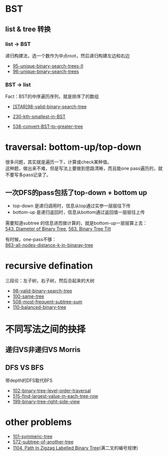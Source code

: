 # BST
## list & tree 转换
### list -> BST
递归构建法，选一个数作为中点root，然后递归构建左边和右边
- [95-unique-binary-search-trees-II](./95-unique-binary-search-trees-II.md)
- [96-unique-binary-search-trees](./96-unique-binary-search-trees.md)

### BST -> list
Fact：BST的中序遍历序列，就是排序了的数组
- [[STAR]98-valid-binary-search-tree](./98-valid-binary-search-tree.md)
- [230-kth-smallest-in-BST](./230-kth-smallest-in-BST.md)

- [538-convert-BST-to-greater-tree](./538-convert-BST-to-greater-tree.md
)
# traversal: bottom-up/top-down
很多问题，其实就是遍历一下，计算或check某种值。  
这种题，做出来不难，但是写法上要做到思路清晰，而且能one pass遍历的，就不要写多pass记录了。  

## 一次DFS的pass包括了top-down + bottom up
- top-down 是递归调用时，信息从top通过实参一层层往下传
- bottom-up 是递归返回时，信息从bottom通过返回值一层层往上传
  
需要知道subtree 的信息进而做计算的，就是bottom-up一层层算上去：  
[543. Diameter of Binary Tree](https://leetcode.com/problems/diameter-of-binary-tree/), [563. Binary Tree Tilt](https://leetcode.com/problems/all-nodes-distance-k-in-binary-tree/)

有时候，one-pass不够：  
[863-all-nodes-distance-k-in-binaray-tree](./863-all-nodes-distance-k-in-binaray-tree.md)

#  recursive defination
三段论：左子树，右子树，然后合起来的大树
- [98-valid-binary-search-tree](./98-valid-binary-search-tree.md)
- [100-same-tree](./100-same-tree.md)
- [508-most-frequent-subtree-sum](./508-most-frequent-subtree-sum)
- [110-balanced-binary-tree](./110-balanced-binary-tree.md)

# 不同写法之间的抉择
## 递归VS非递归VS Morris
## DFS VS BFS
带depth的DFS取代BFS
- [102-binary-tree-level-order-traversal](./102-binary-tree-level-order-traversal.md)
- [515-find-largest-value-in-each-tree-row](./515-find-largest-value-in-each-tree-row.md)
- [199-binary-tree-right-side-view](./199-binary-tree-right-side-view.md)
# other problems
- [101-symmeric-tree](./101-symmeric-tree.md)
- [572-subtree-of-another-tree](./572-subtree-of-another-tree.md)
- [1104. Path In Zigzag Labelled Binary Tree](https://leetcode.com/problems/path-in-zigzag-labelled-binary-tree/)(满二叉的编号规律)